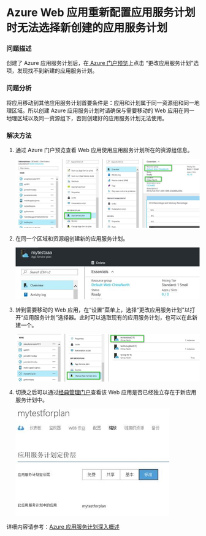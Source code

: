 <properties
                pageTitle="Azure Web 应用重新配置应用服务计划时无法选择新创建的应用服务计划"
                description="Azure 应用服务计划由于不在同一区域或同一资源组，出现 Web 应用无法选择新创建的应用服务计划"
                services="app-service-web"
                documentationCenter=""
                authors=""
                manager=""
                editor=""
                tags="Web Apps,App Service Plan,Resource group"/>

<tags
                ms.service="app-service-web-aog"
                ms.date="12/23/2016"
                wacn.date="12/23/2016"/>

# Azure Web 应用重新配置应用服务计划时无法选择新创建的应用服务计划

### 问题描述

创建了 Azure 应用服务计划后，在[ Azure 门户预览](https://portal.azure.cn)上点击 “更改应用服务计划”选项，发现找不到新建的应用服务计划。

### 问题分析

将应用移动到其他应用服务计划首要条件是：应用和计划属于同一资源组和同一地理区域。所以创建 Azure 应用服务计划时请确保与需要移动的 Web 应用在同一地理区域以及同一资源组下，否则创建好的应用服务计划无法使用。

### 解决方法

1.	通过 Azure 门户预览查看 Web 应用使用应用服务计划所在的资源组信息。

	![portal-1](./media/aog-web-apps-qa-portal-change-app-service-plans/portal-1.jpg)

2.	在同一个区域和资源组创建新的应用服务计划。

	![portal-2](./media/aog-web-apps-qa-portal-change-app-service-plans/portal-2.jpg)

3.	转到需要移动的 Web 应用，在“设置”菜单上，选择“更改应用服务计划”以打开“应用服务计划”选择器。此时可以选取现有的应用服务计划，也可以在此新建一个。

	![portal-3](./media/aog-web-apps-qa-portal-change-app-service-plans/portal-3.jpg)

4.	切换之后可以通过[经典管理门户](https://manage.windowsazure.cn)查看该 Web 应用是否已经独立存在于新应用服务计划中。

	![classic](./media/aog-web-apps-qa-portal-change-app-service-plans/classic.jpg)

详细内容请参考：[Azure 应用服务计划深入概述](/documentation/articles/azure-web-sites-web-hosting-plans-in-depth-overview/)